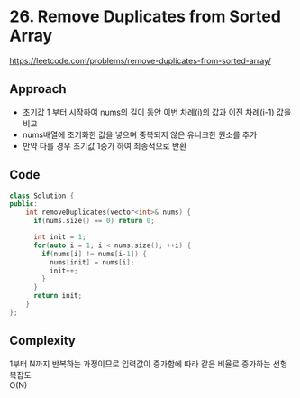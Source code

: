 # 26. Remove Duplicates from Sorted Array

https://leetcode.com/problems/remove-duplicates-from-sorted-array/

## Approach

- 초기값 1 부터 시작하여 nums의 길이 동안 이번 차례(i)의 값과 이전 차례(i-1) 값을 비교
- nums배열에 초기화한 값을 넣으며 중복되지 않은 유니크한 원소를 추가
- 만약 다를 경우 초기값 1증가 하여 최종적으로 반환

## Code

```cpp
class Solution {
public:
    int removeDuplicates(vector<int>& nums) {
      if(nums.size() == 0) return 0;

      int init = 1;
      for(auto i = 1; i < nums.size(); ++i) {
        if(nums[i] != nums[i-1]) {
          nums[init] = nums[i];
          init++;
        }
      }
      return init;
    }
};

```

## Complexity

1부터 N까지 반복하는 과정이므로 입력값이 증가함에 따라 같은 비율로 증가하는 선형복잡도 <br>
O(N)
